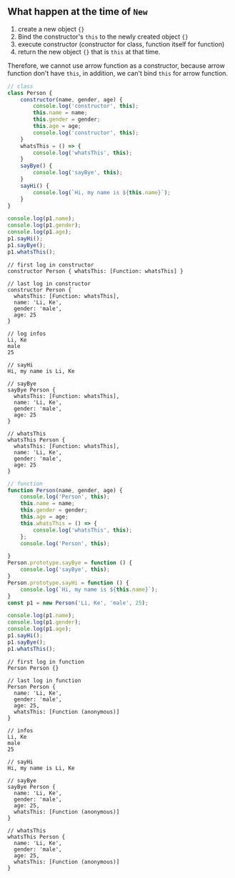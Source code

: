 ## What happen at the time of ```New```

1. create a new object ```{}```
2. Bind the constructor's ```this``` to the newly created object ```{}```
3. execute constructor (constructor for class, function itself for function)
4. return the new object ```{}``` that is ```this``` at that time.

Therefore, we cannot use arrow function as a constructor, because arrow function don't have ```this```, in addition, we can't bind ```this``` for arrow function.
```js
// class
class Person {
    constructor(name, gender, age) {
        console.log('constructor', this);
        this.name = name;
        this.gender = gender;
        this.age = age;
        console.log('constructor', this);
    }
    whatsThis = () => {
        console.log('whatsThis', this);
    }
    sayBye() {
        console.log('sayBye', this);
    }
    sayHi() {
        console.log(`Hi, my name is ${this.name}`);
    }
}

console.log(p1.name);
console.log(p1.gender);
console.log(p1.age);
p1.sayHi();
p1.sayBye();
p1.whatsThis();
```
```
// first log in constructor
constructor Person { whatsThis: [Function: whatsThis] }

// last log in constructor
constructor Person {
  whatsThis: [Function: whatsThis],
  name: 'Li, Ke',
  gender: 'male',
  age: 25
}

// log infos
Li, Ke
male
25

// sayHi
Hi, my name is Li, Ke

// sayBye
sayBye Person {
  whatsThis: [Function: whatsThis],
  name: 'Li, Ke',
  gender: 'male',
  age: 25
}

// whatsThis
whatsThis Person {
  whatsThis: [Function: whatsThis],
  name: 'Li, Ke',
  gender: 'male',
  age: 25
}

```
```js
// function
function Person(name, gender, age) {
    console.log('Person', this);
    this.name = name;
    this.gender = gender;
    this.age = age;
    this.whatsThis = () => {
        console.log('whatsThis', this);
    };
    console.log('Person', this);

}
Person.prototype.sayBye = function () {
    console.log('sayBye', this);
}
Person.prototype.sayHi = function () {
    console.log(`Hi, my name is ${this.name}`);
}
const p1 = new Person('Li, Ke', 'male', 25);

console.log(p1.name);
console.log(p1.gender);
console.log(p1.age);
p1.sayHi();
p1.sayBye();
p1.whatsThis();
```
```
// first log in function
Person Person {}

// last log in function
Person Person {
  name: 'Li, Ke',
  gender: 'male',
  age: 25,
  whatsThis: [Function (anonymous)]
}

// infos
Li, Ke
male
25

// sayHi
Hi, my name is Li, Ke

// sayBye
sayBye Person {
  name: 'Li, Ke',
  gender: 'male',
  age: 25,
  whatsThis: [Function (anonymous)]
}

// whatsThis
whatsThis Person {
  name: 'Li, Ke',
  gender: 'male',
  age: 25,
  whatsThis: [Function (anonymous)]
}
```